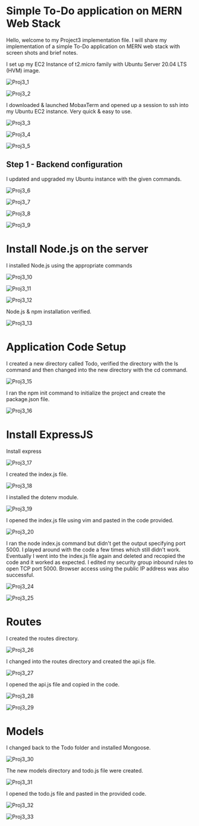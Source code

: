 # Simple To-Do application on MERN Web Stack

Hello, welcome to my Project3 implementation file. I will share my implementation of a simple To-Do application on MERN web stack with screen shots and brief notes.

I set up my EC2 Instance of t2.micro family with Ubuntu Server 20.04 LTS (HVM) image.

![Proj3_1](https://user-images.githubusercontent.com/20802925/117697979-0bce4400-b1bb-11eb-9fb0-14541212c156.PNG)

![Proj3_2](https://user-images.githubusercontent.com/20802925/117697991-0f61cb00-b1bb-11eb-8d25-787c5c480216.PNG)

I downloaded & launched MobaxTerm and opened up a session to ssh into my Ubuntu EC2 instance. Very quick & easy to use.

![Proj3_3](https://user-images.githubusercontent.com/20802925/117698622-d24a0880-b1bb-11eb-9994-06417bddeaa6.PNG)

![Proj3_4](https://user-images.githubusercontent.com/20802925/117698628-d413cc00-b1bb-11eb-991b-17692b117b0d.PNG)

![Proj3_5](https://user-images.githubusercontent.com/20802925/117698643-d6762600-b1bb-11eb-83ab-e40505ca7d84.PNG)

## Step 1 - Backend configuration

I updated and upgraded my Ubuntu instance with the given commands.

![Proj3_6](https://user-images.githubusercontent.com/20802925/117699174-6d42e280-b1bc-11eb-8513-e1e91c477435.PNG)

![Proj3_7](https://user-images.githubusercontent.com/20802925/117699179-6fa53c80-b1bc-11eb-8461-e11b10dd1967.PNG)

![Proj3_8](https://user-images.githubusercontent.com/20802925/117699193-72079680-b1bc-11eb-8cfc-75bae9fca765.PNG)

![Proj3_9](https://user-images.githubusercontent.com/20802925/117699199-73d15a00-b1bc-11eb-8885-1319c4d6b77d.PNG)

# Install Node.js on the server

I installed Node.js using the appropriate commands

![Proj3_10](https://user-images.githubusercontent.com/20802925/117699634-fb1ecd80-b1bc-11eb-8ff7-d8fc3c88a5aa.PNG)

![Proj3_11](https://user-images.githubusercontent.com/20802925/117699640-fc4ffa80-b1bc-11eb-9214-11225bdc64e7.PNG)

![Proj3_12](https://user-images.githubusercontent.com/20802925/117699663-0245db80-b1bd-11eb-8267-67d4ffd56350.PNG)

Node.js & npm installation verified.

![Proj3_13](https://user-images.githubusercontent.com/20802925/117700096-7da78d00-b1bd-11eb-97a4-281b6f69d660.PNG)

# Application Code Setup

I created a new directory called Todo, verified the directory with the ls command and then changed into the new directory with the cd command.

![Proj3_15](https://user-images.githubusercontent.com/20802925/117702062-f0196c80-b1bf-11eb-87c2-b9fa1b83c27d.PNG)

I ran the npm init command to initialize the project and create the package.json file.

![Proj3_16](https://user-images.githubusercontent.com/20802925/117870593-36d89680-b294-11eb-91ef-e7676c1b4c53.PNG)

# Install ExpressJS

Install express

![Proj3_17](https://user-images.githubusercontent.com/20802925/117870873-9afb5a80-b294-11eb-82fe-a2f9269282f4.PNG)

I created the index.js file.

![Proj3_18](https://user-images.githubusercontent.com/20802925/117870989-c3835480-b294-11eb-8170-ad3038e629cc.PNG)

I installed the dotenv module.

![Proj3_19](https://user-images.githubusercontent.com/20802925/117872447-946de280-b296-11eb-96b9-d3543478fb6d.PNG)

I opened the index.js file using vim and pasted in the code provided.

![Proj3_20](https://user-images.githubusercontent.com/20802925/117874288-ad779300-b298-11eb-97f8-81df19f8762c.PNG)

I ran the node index.js command but didn't get the output specifying port 5000. I played around with the code a few times which still didn't work. Eventually I went into the index.js file again and deleted and recopied the code and it worked as expected. I edited my security group inbound rules to open TCP port 5000. Browser access using the public IP address was also successful.

![Proj3_24](https://user-images.githubusercontent.com/20802925/117875099-b026b800-b299-11eb-8195-02b1386b86e0.PNG)

![Proj3_25](https://user-images.githubusercontent.com/20802925/117875498-25928880-b29a-11eb-8fe0-27f0aac14337.PNG)

# Routes

I created the routes directory.

![Proj3_26](https://user-images.githubusercontent.com/20802925/117875966-b23d4680-b29a-11eb-8c00-8154ce10087a.PNG)

I changed into the routes directory and created the api.js file.

![Proj3_27](https://user-images.githubusercontent.com/20802925/117876142-eca6e380-b29a-11eb-9b9c-2d4319e8cab4.PNG)

I opened the api.js file and copied in the code.

![Proj3_28](https://user-images.githubusercontent.com/20802925/117876380-3bed1400-b29b-11eb-980d-c64e3dcd7c42.PNG)

![Proj3_29](https://user-images.githubusercontent.com/20802925/117876391-3e4f6e00-b29b-11eb-97b4-15e6c47b1e74.PNG)

# Models

I changed back to the Todo folder and installed Mongoose.

![Proj3_30](https://user-images.githubusercontent.com/20802925/117876679-90908f00-b29b-11eb-928d-a88b05e5b816.PNG)

The new models directory and todo.js file were created.

![Proj3_31](https://user-images.githubusercontent.com/20802925/117877103-0bf24080-b29c-11eb-9515-66005880dc2f.PNG)

I opened the todo.js file and pasted in the provided code.

![Proj3_32](https://user-images.githubusercontent.com/20802925/117877386-64c1d900-b29c-11eb-8f86-a778f1c66cf9.PNG)

![Proj3_33](https://user-images.githubusercontent.com/20802925/117877394-67bcc980-b29c-11eb-9149-d96da6924cf4.PNG)












